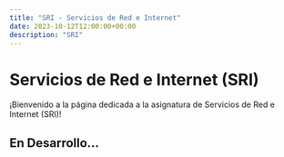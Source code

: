```yaml
---
title: "SRI - Servicios de Red e Internet"
date: 2023-10-12T12:00:00+00:00
description: "SRI"
---
```


# Servicios de Red e Internet (SRI)

¡Bienvenido a la página dedicada a la asignatura de Servicios de Red e Internet (SRI)!

## En Desarrollo...
